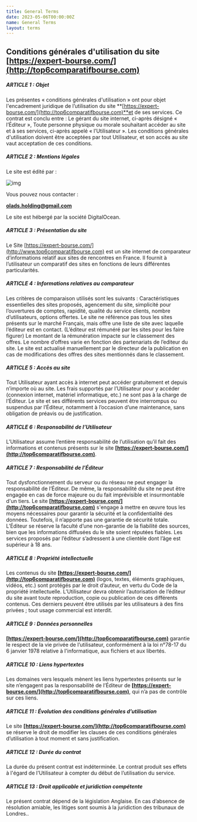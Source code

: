 ```yaml
---
title: General Terms
date: 2023-05-06T00:00:00Z
name: General Terms
layout: terms
---
```

## **Conditions générales d'utilisation du site [https://expert-bourse.com/](http://top6comparatifbourse.com)**

##### **ARTICLE 1 : Objet**

Les présentes « conditions générales d'utilisation » ont pour objet l'encadrement juridique de l’utilisation du site&nbsp;**[https://expert-bourse.com/](http://top6comparatifbourse.com)**et de ses services. Ce contrat est conclu entre : Le gérant du site internet, ci-après désigné « l’Éditeur », Toute personne physique ou morale souhaitant accéder au site et à ses services, ci-après appelé « l’Utilisateur ». Les conditions générales d'utilisation doivent être acceptées par tout Utilisateur, et son accès au site vaut acceptation de ces conditions.

##### **ARTICLE 2 : Mentions légales**

Le site est édité par :

![img](/assets/images/company.jpeg)

Vous pouvez nous contacter :

**olads.holding@gmail.com**



Le site est hébergé par la société DigitalOcean.

##### **ARTICLE 3 : Présentation du site**

Le Site [https://expert-bourse.com/](http://www.top6comparatifbourse.com) est un site internet de comparateur d’informations relatif aux sites de rencontres en France. Il fournit à l’utilisateur un comparatif des sites en fonctions de leurs différentes particularités.

##### **ARTICLE 4 : Informations relatives au comparateur**

Les critères de comparaison utilisés sont les suivants : Caractéristiques essentielles des sites proposés, agencement du site, simplicité pour l’ouvertures de comptes, rapidité, qualité du service clients, nombre d’utilisateurs, options offertes. Le site ne référence pas tous les sites présents sur le marché Français, mais offre une liste de site avec laquelle l’éditeur est en contact. (L’éditeur est rémunéré par les sites pour les faire figurer) Le montant de la rémunération impacte sur le classement des offres. Le nombre d’offres varie en fonction des partenariats de l’editeur du site. Le site est actualisé manuellement par le directeur de la publication en cas de modifications des offres des sites mentionnés dans le classement.

##### **ARTICLE 5 : Accès au site**

Tout Utilisateur ayant accès à internet peut accéder gratuitement et depuis n’importe où au site. Les frais supportés par l’Utilisateur pour y accéder (connexion internet, matériel informatique, etc.) ne sont pas à la charge de l’Éditeur. Le site et ses différents services peuvent être interrompus ou suspendus par l’Éditeur, notamment à l’occasion d’une maintenance, sans obligation de préavis ou de justification.

##### **ARTICLE 6 : Responsabilité de l’Utilisateur**

L’Utilisateur assume l’entière responsabilité de l’utilisation qu’il fait des informations et contenus présents sur le site **[https://expert-bourse.com/](http://top6comparatifbourse.com)**.

##### **ARTICLE 7 : Responsabilité de l’Éditeur**

Tout dysfonctionnement du serveur ou du réseau ne peut engager la responsabilité de l’Éditeur. De même, la responsabilité du site ne peut être engagée en cas de force majeure ou du fait imprévisible et insurmontable d'un tiers. Le site **[https://expert-bourse.com/](http://top6comparatifbourse.com)** s'engage à mettre en œuvre tous les moyens nécessaires pour garantir la sécurité et la confidentialité des données. Toutefois, il n’apporte pas une garantie de sécurité totale. L’Éditeur se réserve la faculté d’une non-garantie de la fiabilité des sources, bien que les informations diffusées du le site soient réputées fiables. Les services proposés par l’éditeur s’adressent à une clientèle dont l’âge est supérieur à 18 ans.

##### **ARTICLE 8 : Propriété intellectuelle**

Les contenus du site **[https://expert-bourse.com/](http://top6comparatifbourse.com)** (logos, textes, éléments graphiques, vidéos, etc.) sont protégés par le droit d’auteur, en vertu du Code de la propriété intellectuelle. L’Utilisateur devra obtenir l’autorisation de l’éditeur du site avant toute reproduction, copie ou publication de ces différents contenus. Ces derniers peuvent être utilisés par les utilisateurs à des fins privées ; tout usage commercial est interdit.

##### **ARTICLE 9 : Données personnelles**

**[https://expert-bourse.com/](http://top6comparatifbourse.com)** garantie le respect de la vie privée de l’utilisateur, conformément à la loi n°78-17 du 6 janvier 1978 relative à l'informatique, aux fichiers et aux libertés.

##### **ARTICLE 10 : Liens hypertextes**

Les domaines vers lesquels mènent les liens hypertextes présents sur le site n’engagent pas la responsabilité de l’Éditeur de **[https://expert-bourse.com/](http://top6comparatifbourse.com)**, qui n’a pas de contrôle sur ces liens.

##### **ARTICLE 11 : Évolution des conditions générales d’utilisation**

Le site **[https://expert-bourse.com/](http://top6comparatifbourse.com)** se réserve le droit de modifier les clauses de ces conditions générales d’utilisation à tout moment et sans justification.

##### **ARTICLE 12 : Durée du contrat**

La durée du présent contrat est indéterminée. Le contrat produit ses effets à l'égard de l'Utilisateur à compter du début de l’utilisation du service.

##### **ARTICLE 13 : Droit applicable et juridiction compétente**

Le présent contrat dépend de la législation Anglaise. En cas d’absence de résolution amiable, les litiges sont soumis à la juridiction des tribunaux de Londres..